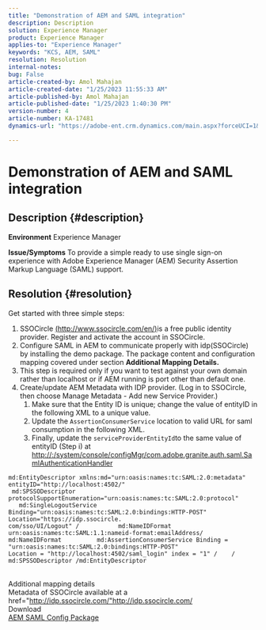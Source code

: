 ```yaml
---
title: "Demonstration of AEM and SAML integration"
description: Description
solution: Experience Manager
product: Experience Manager
applies-to: "Experience Manager"
keywords: "KCS, AEM, SAML"
resolution: Resolution
internal-notes: 
bug: False
article-created-by: Amol Mahajan
article-created-date: "1/25/2023 11:55:33 AM"
article-published-by: Amol Mahajan
article-published-date: "1/25/2023 1:40:30 PM"
version-number: 4
article-number: KA-17481
dynamics-url: "https://adobe-ent.crm.dynamics.com/main.aspx?forceUCI=1&pagetype=entityrecord&etn=knowledgearticle&id=1b20b327-a79c-ed11-aad1-6045bd0061cb"

---
```

# Demonstration of AEM and SAML integration

## Description {#description}

<b>Environment</b>
Experience Manager


<b>Issue/Symptoms</b>
To provide a simple ready to use single sign-on experience with Adobe Experience Manager (AEM) Security Assertion Markup Language (SAML) support.


## Resolution {#resolution}

Get started with three simple steps:<br>
1. SSOCircle [(http://www.ssocircle.com/en/)](%28http://www.ssocircle.com/en/%29)is a free public identity provider. Register and activate the account in SSOCircle.
2. Configure SAML in AEM to communicate properly with idp(SSOCircle) by installing the demo package. The package content and configuration mapping covered under section <b>Additional Mapping Details.</b>
3. This step is required only if you want to test against your own domain rather than localhost or if AEM running is port other than default one.
4. Create/update AEM Metadata with IDP provider. (Log in to SSOCircle, then choose Manage Metadata - Add new Service Provider.)
    1. Make sure that the Entity ID is unique; change the value of entityID in the following XML to a unique value.
    2. Update the `AssertionConsumerService` location to valid URL for saml consumption in the following XML.
    3. Finally, update the `serviceProviderEntityId`to the same value of entityID (Step i) at [http://:/system/console/configMgr/com.adobe.granite.auth.saml.SamlAuthenticationHandler](http://<host>:<port>/system/console/configMgr/com.adobe.granite.auth.saml.SamlAuthenticationHandler)



```
md:EntityDescriptor xmlns:md="urn:oasis:names:tc:SAML:2.0:metadata" entityID="http://localhost:4502/"
 md:SPSSODescriptor protocolSupportEnumeration="urn:oasis:names:tc:SAML:2.0:protocol"
   md:SingleLogoutService Binding="urn:oasis:names:tc:SAML:2.0:bindings:HTTP-POST" Location="https://idp.ssocircle.
com/sso/UI/Logout" /           md:NameIDFormat urn:oasis:names:tc:SAML:1.1:nameid-format:emailAddress/
md:NameIDFormat          md:AssertionConsumerService Binding = "urn:oasis:names:tc:SAML:2.0:bindings:HTTP-POST"
Location = "http://localhost:4502/saml_login" index = "1" /    / md:SPSSODescriptor /md:EntityDescriptor
```

<br>Additional mapping details<br>
Metadata of SSOCircle available at a href="http://idp.ssocircle.com/"http://idp.ssocircle.com/
<br>Download<br>
[AEM SAML Config Package](https://files.acrobat.com/a/preview/d0017bf5-c35a-483e-80a0-d6bfb0526299)

